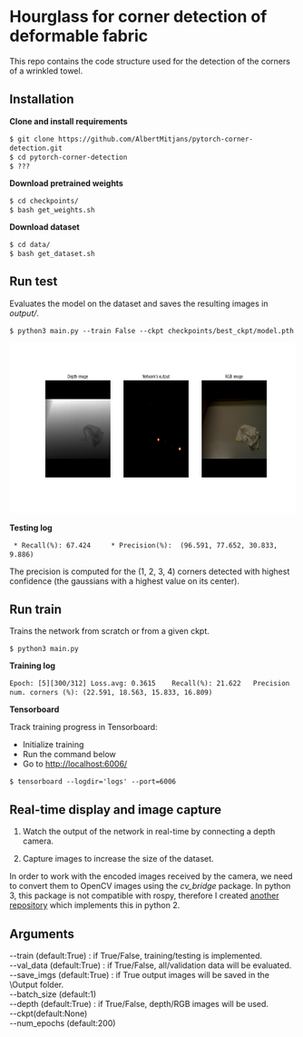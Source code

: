 # Hourglass for corner detection of deformable fabric

This repo contains the code structure used for the detection of the corners of a wrinkled towel. 

## Installation

**Clone and install requirements**  
```
$ git clone https://github.com/AlbertMitjans/pytorch-corner-detection.git
$ cd pytorch-corner-detection
$ ???
```
**Download pretrained weights**
```
$ cd checkpoints/
$ bash get_weights.sh
```
**Download dataset**
```
$ cd data/
$ bash get_dataset.sh
```  

## Run test

Evaluates the model on the dataset and saves the resulting images in *output/*.

```
$ python3 main.py --train False --ckpt checkpoints/best_ckpt/model.pth
```
<p align="center">
  <img width="900" height="300" src="assets/output.png">
</p>

**Testing log**
```
 * Recall(%): 67.424	 * Precision(%):  (96.591, 77.652, 30.833, 9.886)
```

The precision is computed for the (1, 2, 3, 4) corners detected with highest confidence (the gaussians with a highest value on its center).

## Run train

Trains the network from scratch or from a given ckpt.

```
$ python3 main.py
```

**Training log**
```
Epoch: [5][300/312]	Loss.avg: 0.3615	Recall(%): 21.622	Precision num. corners (%): (22.591, 18.563, 15.833, 16.809)
```

**Tensorboard**

Track training progress in Tensorboard:
+ Initialize training
+ Run the command below
+ Go to [http://localhost:6006/](http://localhost:6006/)

```
$ tensorboard --logdir='logs' --port=6006
```


## Real-time display and image capture
1. Watch the output of the network in real-time by connecting a depth camera.

2. Capture images to increase the size of the dataset.

In order to work with the encoded images received by the camera, we need to convert them to OpenCV images using the *cv_bridge* package. In python 3, this package is not compatible with rospy, therefore I created [another repository](https://github.com/AlbertMitjans/real-time) which implements this in python 2.

## Arguments
--train (default:True) : if True/False, training/testing is implemented.  
--val_data (default:True) : if True/False, all/validation data will be evaluated.  
--save_imgs (default:True) : if True output images will be saved in the \Output folder.  
--batch_size (default:1)  
--depth (default:True) : if True/False, depth/RGB images will be used.  
--ckpt(default:None)  
--num_epochs (default:200)  


